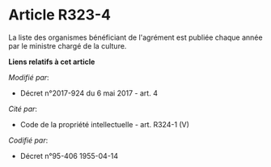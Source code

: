 # Article R323-4

La liste des organismes bénéficiant de l'agrément est publiée chaque année par le ministre chargé de la culture.

**Liens relatifs à cet article**

_Modifié par_:

  - Décret n°2017-924 du 6 mai 2017 - art. 4

_Cité par_:

  - Code de la propriété intellectuelle - art. R324-1 (V)

_Codifié par_:

  - Décret n°95-406 1955-04-14
